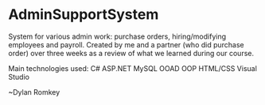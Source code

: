 # AdminSupportSystem
System for various admin work: purchase orders, hiring/modifying employees and payroll. 
Created by me and a partner (who did purchase order) over three weeks as a review of what we learned during our course.

Main technologies used:
C#
ASP.NET
MySQL
OOAD
OOP
HTML/CSS
Visual Studio

~Dylan Romkey
